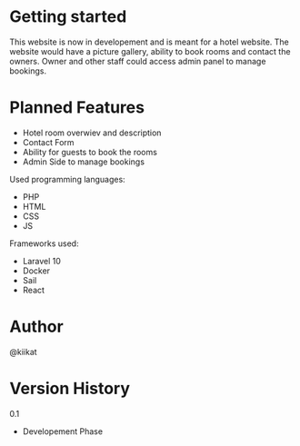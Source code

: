 <h1>Getting started</h1>

<p>This website is now in developement and is meant for a hotel website. The website would have a picture gallery, ability to book rooms and contact the owners. Owner and other staff could access admin panel to manage bookings.</p>

<h1>Planned Features</h1>
<ul>
    <li>Hotel room overwiev and description</li>
    <li>Contact Form</li>
    <li>Ability for guests to book the rooms</li>
    <li>Admin Side to manage bookings</li>
</ul>

Used programming languages:
<ul>
    <li>PHP</li>
    <li>HTML</li>
    <li>CSS</li>
    <li>JS</li>
</ul>

Frameworks used:
<ul>
    <li>Laravel 10</li>
    <li>Docker</li>
    <li>Sail</li>
    <li>React</li>
</ul>

<h1>Author</h1>
@kiikat 

<h1>Version History</h1>

0.1
<ul>
    <li>Developement Phase</li>
</ul>